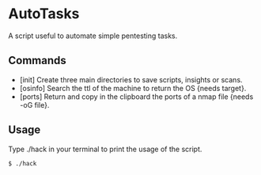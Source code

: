# AutoTasks
A script useful to automate simple pentesting tasks.

## Commands
- [init] Create three main directories to save scripts, insights or scans.
- [osinfo] Search the ttl of the machine to return the OS {needs target}.
- [ports] Return and copy in the clipboard the ports of a nmap file {needs -oG file}.

## Usage
Type ./hack in your terminal to print the usage of the script.
```
$ ./hack
```
